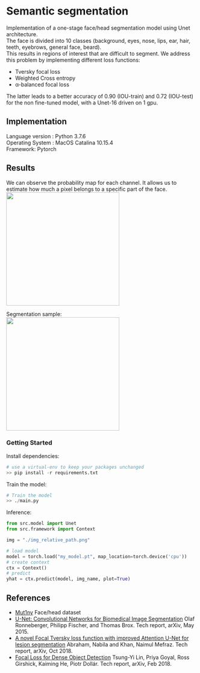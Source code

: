 
# Semantic segmentation

Implementation of a one-stage face/head segmentation model using Unet architecture.<br/>
The face is divided into 10 classes (background, eyes, nose, lips, ear, hair, teeth, eyebrows, general face, beard).<br/>
This results in regions of interest that are difficult to segment. We address this problem by implementing different loss functions:<br/>

-  Tversky focal loss
-  Weighted Cross entropy
-  α-balanced focal loss

The latter leads to a better accuracy of 0.90 (IOU-train) and 0.72 (IOU-test) for the non fine-tuned model, with a Unet-16 driven on 1 gpu.

## Implementation

Language version : Python 3.7.6 <br />
Operating System : MacOS Catalina 10.15.4 <br />
Framework: Pytorch

## Results

We can observe the probability map for each channel. It allows us to estimate how much a pixel belongs to a specific part of the face. <br />
<img src="https://dl.dropboxusercontent.com/s/z6loxo2ttt9hnbl/heatmap.png?dl=0" height="300">

Segmentation sample: <br />
<img src="https://dl.dropboxusercontent.com/s/gk0l5dpw4k4txqc/inference.png?dl=0" height="300">
  

### Getting Started
Install dependencies: <br />
```python
# use a virtual-env to keep your packages unchanged
>> pip install -r requirements.txt
```
Train the model: <br />
```python
# Train the model
>> ./main.py
```
Inference: <br />
```python
from src.model import Unet
from src.framework import Context

img = "./img_relative_path.png"

# load model
model = torch.load("my_model.pt", map_location=torch.device('cpu'))
# create context
ctx = Context()
# predict
yhat = ctx.predict(model, img_name, plot=True)
```

## References

- [Mut1ny](https://www.mut1ny.com/face-headsegmentation-dataset) Face/head dataset
- [U-Net: Convolutional Networks for Biomedical Image Segmentation](https://arxiv.org/pdf/1505.04597.pdf)
Olaf Ronneberger, Philipp Fischer, and Thomas Brox.
Tech report, arXiv, May 2015.
- [A novel Focal Tversky loss function with improved Attention U-Net for lesion segmentation](https://arxiv.org/pdf/1810.07842.pdf)
Abraham, Nabila and Khan, Naimul Mefraz.
Tech report, arXiv, Oct 2018.
- [Focal Loss for Dense Object Detection](https://arxiv.org/pdf/1708.02002.pdf)
Tsung-Yi Lin, Priya Goyal, Ross Girshick, Kaiming He, Piotr Dollár.
Tech report, arXiv, Feb 2018.
